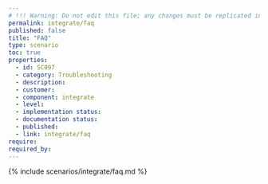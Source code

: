 ```yaml
---
# !!! Warning: Do not edit this file; any changes must be replicated in Excel !!!
permalink: integrate/faq
published: false
title: "FAQ"
type: scenario
toc: true
properties:
  - id: SC097
  - category: Troubleshooting
  - description:
  - customer:
  - component: integrate
  - level:
  - implementation status:
  - documentation status:
  - published:
  - link: integrate/faq
require:
required_by:
---
```


{% include scenarios/integrate/faq.md %}
